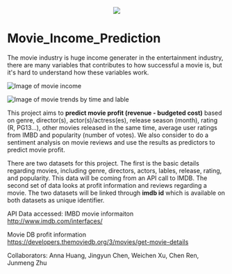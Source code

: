 <p align="center">
  <img src="http://www.thesoobproductions.co.uk/wp-content/uploads/2012/10/movie-money-film-reel.ju_.09.jpg">
</p>

# Movie_Income_Prediction
The movie industry is huge income generater in the entertainment industry, there are many variables that contributes to how successful a movie is, but it's hard to understand how these variables work. 

![Image of movie income](http://www.thesoobproductions.co.uk/wp-content/uploads/2012/10/movie-money-film-reel.ju_.09.jpg)

![Image of movie trends by time and lable](https://www.cdc.gov/pcd/issues/2012/images/12_0170_03.gif)

This project aims to **predict movie profit (revenue - budgeted cost)** based on genre, director(s), actor(s)/actress(es), release season (month), rating (R, PG13...), other movies released in the same time, average user ratings from IMBD and popularity (number of votes). We also consider to do a sentiment analysis on movie reviews and use the results as predictors to predict movie profit.  

There are two datasets for this project. The first is the basic details regarding movies, including genre, directors, actors, lables, release, rating, and popularity. This data will be coming from an API call to IMDB. The second set of data looks at profit information and reviews regarding a movie. The two datasets will be linked through **imdb id** which is available on both datasets as unique identifier.

API Data accessed:
IMBD movie informaiton
http://www.imdb.com/interfaces/

Movie DB profit information
https://developers.themoviedb.org/3/movies/get-movie-details

Collaborators:
Anna Huang, Jingyun Chen, Weichen Xu, Chen Ren, Junmeng Zhu
